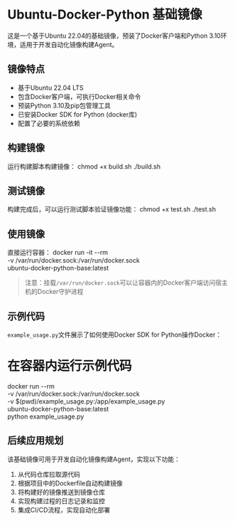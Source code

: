 # Ubuntu-Docker-Python 基础镜像

这是一个基于Ubuntu 22.04的基础镜像，预装了Docker客户端和Python 3.10环境，适用于开发自动化镜像构建Agent。

## 镜像特点

- 基于Ubuntu 22.04 LTS
- 包含Docker客户端，可执行Docker相关命令
- 预装Python 3.10及pip包管理工具
- 已安装Docker SDK for Python (docker库)
- 配置了必要的系统依赖

## 构建镜像

运行构建脚本构建镜像：
chmod +x build.sh
./build.sh
## 测试镜像

构建完成后，可以运行测试脚本验证镜像功能：
chmod +x test.sh
./test.sh
## 使用镜像

直接运行容器：
docker run -it --rm \
    -v /var/run/docker.sock:/var/run/docker.sock \
    ubuntu-docker-python-base:latest
> 注意：挂载`/var/run/docker.sock`可以让容器内的Docker客户端访问宿主机的Docker守护进程

## 示例代码

`example_usage.py`文件展示了如何使用Docker SDK for Python操作Docker：
# 在容器内运行示例代码
docker run --rm \
    -v /var/run/docker.sock:/var/run/docker.sock \
    -v $(pwd)/example_usage.py:/app/example_usage.py \
    ubuntu-docker-python-base:latest \
    python example_usage.py
## 后续应用规划

该基础镜像可用于开发自动化镜像构建Agent，实现以下功能：

1. 从代码仓库拉取源代码
2. 根据项目中的Dockerfile自动构建镜像
3. 将构建好的镜像推送到镜像仓库
4. 实现构建过程的日志记录和监控
5. 集成CI/CD流程，实现自动化部署